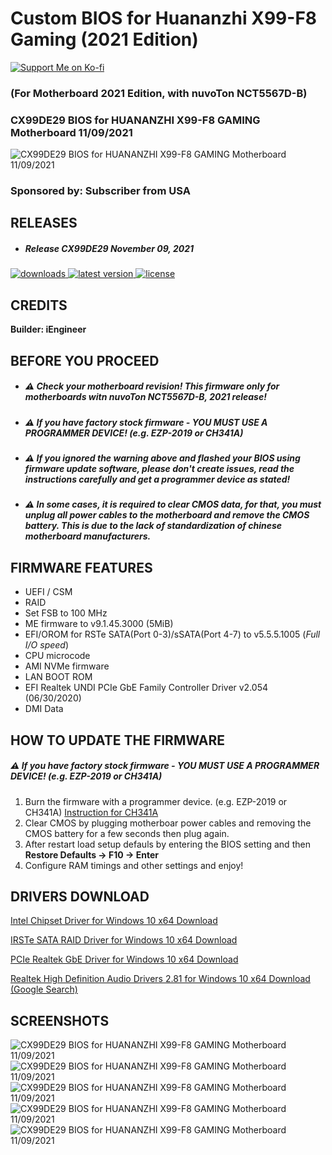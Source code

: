 # Custom BIOS for Huananzhi X99-F8 Gaming (2021 Edition)

<a href="https://ko-fi.com/iengineer">

 <img src="https://github.com/BIOS-iEngineer/PNG/blob/main/ko-fi.jpeg" alt="Support Me on Ko-fi"/>

 </a>
 
### (For Motherboard 2021 Edition, with nuvoTon NCT5567D-B)
### CX99DE29 BIOS for HUANANZHI X99-F8 GAMING Motherboard 11/09/2021


![CX99DE29 BIOS for HUANANZHI X99-F8 GAMING Motherboard 11/09/2021](https://raw.githubusercontent.com/BIOS-iEngineer/PNG/main/X99F82021.jpg)

### Sponsored by: Subscriber from USA

## RELEASES
* ##### Release CX99DE29 November 09, 2021

<div align="left">
    <a href="https://github.com/BIOS-iEngineer/HUANANZHI-X99-F8-2021/releases">
        <img src="https://img.shields.io/github/downloads/BIOS-iEngineer/HUANANZHI-X99-F8-2021/total.svg?color=silver&style=for-the-badge&logo=appveyor" alt="downloads"/>
    </a>
    <a href="https://github.com/BIOS-iEngineer/HUANANZHI-X99-F8-2021/releases/latest">
        <img src="https://img.shields.io/github/release/BIOS-iEngineer/HUANANZHI-X99-F8-2021.svg?color=silver&style=for-the-badge&logo=appveyor" alt="latest version"/>
    </a>
    <a href="https://github.com/BIOS-iEngineer/HUANANZHI-X99-F8-2021/blob/master/License">
        <img src="https://img.shields.io/github/license/BIOS-iEngineer/HUANANZHI-X99-F8-2021.svg?style=for-the-badge&logo=appveyor" alt="license"/>
    </a>
</div>

## CREDITS
**Builder: iEngineer**

## BEFORE YOU PROCEED
* ##### ⚠️ Check your motherboard revision! This firmware only for motherboards witn nuvoTon NCT5567D-B, 2021 release!
* ##### ⚠️ If you have factory stock firmware - _YOU MUST USE A PROGRAMMER DEVICE!_ (e.g. EZP-2019 or CH341A)
* ##### ⚠️ If you ignored the warning above and flashed your BIOS using firmware update software, please don't create issues, read the instructions carefully and get a programmer device as stated!
* ##### ⚠️ In some cases, it is required to clear CMOS data, for that, you must unplug all power cables to the motherboard and remove the CMOS battery. This is due to the lack of standardization of chinese motherboard manufacturers.

## FIRMWARE FEATURES

* UEFI / CSM
* RAID
* Set FSB to 100 MHz
* ME firmware to v9.1.45.3000 (5MiB)
* EFI/OROM for RSTe SATA(Port 0-3)/sSATA(Port 4-7) to v5.5.5.1005 (_Full I/O speed_)
* CPU microcode
* AMI NVMe firmware
* LAN BOOT ROM
* EFI Realtek UNDI PCIe GbE Family Controller Driver v2.054 (06/30/2020)
* DMI Data

## HOW TO UPDATE THE FIRMWARE
##### ⚠️ If you have factory stock firmware - _YOU MUST USE A PROGRAMMER DEVICE!_ (e.g. EZP-2019 or CH341A)

1. Burn the firmware with a programmer device. (e.g. EZP-2019 or CH341A) [Instruction for CH341A](https://www.miyconst.com/Blog/View/2086/ch341a-minimal-usage-guide-how-to-read-and-write-a-motherboard-bios)
2. Clear CMOS by plugging motherboar power cables and removing the CMOS battery for a few seconds then plug again.
3. After restart load setup defauls by entering the BIOS setting and then **Restore Defaults -> F10 -> Enter**
4. Configure RAM timings and other settings and enjoy!

## DRIVERS DOWNLOAD

[Intel Chipset Driver for Windows 10 x64 Download](https://github.com/BIOS-iEngineer/SZMZ-X99-Dual-Z8/raw/main/Drivers/Windows%2010%20x64/Intel%20Chipset/IntelChipset.zip)

[IRSTe SATA RAID Driver for Windows 10 x64 Download](https://github.com/BIOS-iEngineer/SZMZ-X99-Dual-Z8/raw/main/Drivers/Windows%2010%20x64/IRSTe%20SATA%20C612/IRSTe%20SATA.zip)

[PCIe Realtek GbE Driver for Windows 10 x64 Download](https://github.com/BIOS-iEngineer/SZMZ-X99-Dual-Z8/raw/main/Drivers/Windows%2010%20x64/PCIe%20Realtek%20GbE/PCIe%20Realtek%20GbE.zip)

[Realtek High Definition Audio Drivers 2.81 for Windows 10 x64 Download (Google Search)](https://www.google.com/search?client=firefox-b-d&q=Realtek+High+Definition+Audio+Drivers+2.81+for+Windows+10+x64+Download)

## SCREENSHOTS

![CX99DE29 BIOS for HUANANZHI X99-F8 GAMING Motherboard 11/09/2021](https://raw.githubusercontent.com/BIOS-iEngineer/PNG/main/CX99DE29-001.png)
![CX99DE29 BIOS for HUANANZHI X99-F8 GAMING Motherboard 11/09/2021](https://raw.githubusercontent.com/BIOS-iEngineer/PNG/main/CX99DE29-002.png)
![CX99DE29 BIOS for HUANANZHI X99-F8 GAMING Motherboard 11/09/2021](https://raw.githubusercontent.com/BIOS-iEngineer/PNG/main/CX99DE29-003.png)
![CX99DE29 BIOS for HUANANZHI X99-F8 GAMING Motherboard 11/09/2021](https://raw.githubusercontent.com/BIOS-iEngineer/PNG/main/CX99DE29-004.png)
![CX99DE29 BIOS for HUANANZHI X99-F8 GAMING Motherboard 11/09/2021](https://raw.githubusercontent.com/BIOS-iEngineer/PNG/main/CX99DE29-005.png)
